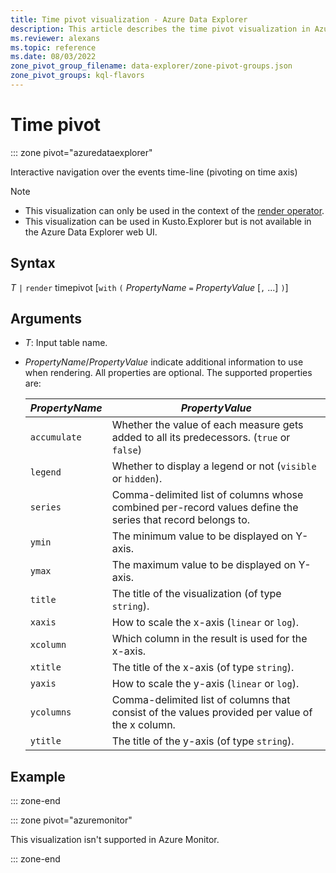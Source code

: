 ```yaml
---
title: Time pivot visualization - Azure Data Explorer
description: This article describes the time pivot visualization in Azure Data Explorer.
ms.reviewer: alexans
ms.topic: reference
ms.date: 08/03/2022
zone_pivot_group_filename: data-explorer/zone-pivot-groups.json
zone_pivot_groups: kql-flavors
---
```

# Time pivot

::: zone pivot="azuredataexplorer"

Interactive navigation over the events time-line (pivoting on time axis)

> [!NOTE]
> * This visualization can only be used in the context of the [render operator](renderoperator.md).
> * This visualization can be used in Kusto.Explorer but is not available in the Azure Data Explorer web UI.

## Syntax

*T* `|` `render` timepivot [`with` `(` *PropertyName* `=` *PropertyValue* [`,` ...] `)`]

## Arguments

* *T*: Input table name.
* *PropertyName*/*PropertyValue* indicate additional information to use when rendering.
  All properties are optional. The supported properties are:

    |*PropertyName*|*PropertyValue*                                                                   |
    |--------------|----------------------------------------------------------------------------------|
    |`accumulate`  |Whether the value of each measure gets added to all its predecessors. (`true` or `false`)|
    |`legend`      |Whether to display a legend or not (`visible` or `hidden`).                       |
    |`series`      |Comma-delimited list of columns whose combined per-record values define the series that record belongs to.|
    |`ymin`        |The minimum value to be displayed on Y-axis.                                      |
    |`ymax`        |The maximum value to be displayed on Y-axis.                                      |
    |`title`       |The title of the visualization (of type `string`).                                |
    |`xaxis`       |How to scale the x-axis (`linear` or `log`).                                      |
    |`xcolumn`     |Which column in the result is used for the x-axis.                                |
    |`xtitle`      |The title of the x-axis (of type `string`).                                       |
    |`yaxis`       |How to scale the y-axis (`linear` or `log`).                                      |
    |`ycolumns`    |Comma-delimited list of columns that consist of the values provided per value of the x column.|
    |`ytitle`      |The title of the y-axis (of type `string`).                                       |

## Example

::: zone-end

::: zone pivot="azuremonitor"

This visualization isn't supported in Azure Monitor.

::: zone-end